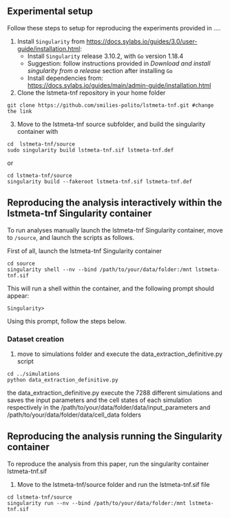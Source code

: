 ## Experimental setup

Follow these steps to setup for reproducing the experiments provided in ....
1) Install `Singularity` from https://docs.sylabs.io/guides/3.0/user-guide/installation.html:
	* Install `Singularity` release 3.10.2, with `Go` version 1.18.4
	* Suggestion: follow instructions provided in _Download and install singularity from a release_ section after installing `Go`
	* Install dependencies from: https://docs.sylabs.io/guides/main/admin-guide/installation.html
2) Clone the lstmeta-tnf repository in your home folder
```
git clone https://github.com/smilies-polito/lstmeta-tnf.git #change the link
```
3) Move to the lstmeta-tnf source subfolder, and build the singularity container with 
```
cd  lstmeta-tnf/source
sudo singularity build lstmeta-tnf.sif lstmeta-tnf.def
```
or
```
cd lstmeta-tnf/source
singularity build --fakeroot lstmeta-tnf.sif lstmeta-tnf.def
```

## Reproducing the analysis interactively within the lstmeta-tnf Singularity container

To run analyses manually launch the lstmeta-tnf Singularity container, move to `/source`, and launch the scripts as follows.

First of all, launch the lstmeta-tnf Singularity container
```
cd source
singularity shell --nv --bind /path/to/your/data/folder:/mnt lstmeta-tnf.sif
```
This will run a shell within the container, and the following prompt should appear:
```
Singularity>
```
Using this prompt, follow the steps below. 

### Dataset creation

1) move to simulations folder and execute the data_extraction_definitive.py script
```
cd ../simulations
python data_extraction_definitive.py
```
the data_extraction_definitive.py execute the 7288 different simulations and saves the input parameters and the cell states of each simulation respectively in the /path/to/your/data/folder/data/input_parameters and /path/to/your/data/folder/data/cell_data folders


## Reproducing the analysis running the Singularity container

To reproduce the analysis from this paper, run the singularity container lstmeta-tnf.sif

1) Move to the lstmeta-tnf/source folder and run the lstmeta-tnf.sif file
```
cd lstmeta-tnf/source
singularity run --nv --bind /path/to/your/data/folder:/mnt lstmeta-tnf.sif 
```


